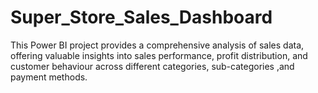 # Super_Store_Sales_Dashboard
This  Power BI project provides a comprehensive analysis of sales data, offering valuable insights into sales  performance, profit distribution, and customer  behaviour  across different categories, sub-categories ,and payment methods.
